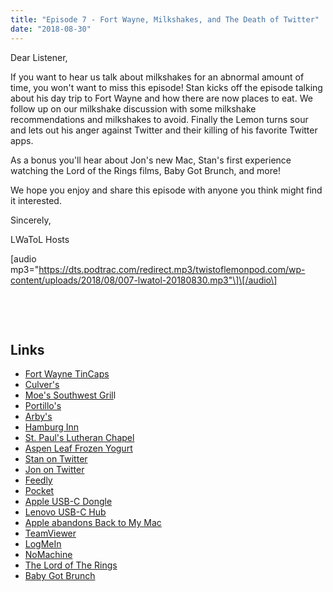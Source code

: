 ```yaml
---
title: "Episode 7 - Fort Wayne, Milkshakes, and The Death of Twitter"
date: "2018-08-30"
---
```


Dear Listener,

If you want to hear us talk about milkshakes for an abnormal amount of time, you won't want to miss this episode! Stan kicks off the episode talking about his day trip to Fort Wayne and how there are now places to eat. We follow up on our milkshake discussion with some milkshake recommendations and milkshakes to avoid. Finally the Lemon turns sour and lets out his anger against Twitter and their killing of his favorite Twitter apps.

As a bonus you'll hear about Jon's new Mac, Stan's first experience watching the Lord of the Rings films, Baby Got Brunch, and more!

We hope you enjoy and share this episode with anyone you think might find it interested.

Sincerely,

LWaToL Hosts

\[audio mp3="https://dts.podtrac.com/redirect.mp3/twistoflemonpod.com/wp-content/uploads/2018/08/007-lwatol-20180830.mp3"\]\[/audio\]

 

 

## Links

- [Fort Wayne TinCaps](https://www.milb.com/fort-wayne)
- [Culver's](https://www.culvers.com)
- [Moe's Southwest Gril](https://www.moes.com/find-a-moes/iowa/cedar_rapids/100285)l
- [Portillo's](https://www.portillos.com)
- [Arby's](https://arbys.com)
- [Hamburg Inn](http://www.hamburginn2.com)
- [St. Paul's Lutheran Chapel](https://stpaulic.com) 
- [Aspen Leaf Frozen Yogurt](https://www.aspenleafyogurt.com)
- [Stan on Twitter](https://twitter.com/stanlemon)
- [Jon on Twitter](https://twitter.com/jonkohlmeier)
- [Feedly](https://feedly.com/i/welcome)
- [Pocket](https://getpocket.com)
- [Apple USB-C Dongle](https://amzn.to/2MZOu8j)
- [Lenovo USB-C Hub](https://amzn.to/2wsHaZj)
- [Apple abandons Back to My Mac](https://tidbits.com/2018/08/25/apple-abandoning-back-to-my-mac-in-mojave/)
- [TeamViewer](https://www.teamviewer.us)
- [LogMeIn](http://logmein.com)
- [NoMachine](https://www.nomachine.com)
- [The Lord of The Rings](https://amzn.to/2PflR4C)
- [Baby Got Brunch](https://www.instagram.com/babygotbrunchindy/)
